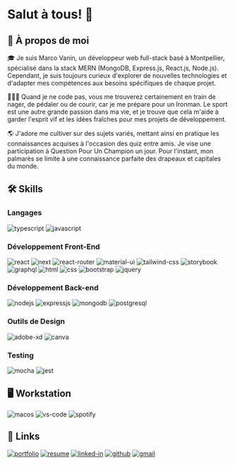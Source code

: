 # Salut à tous! 👋

## 🚀 À propos de moi

🎓 Je suis Marco Vanin, un développeur web full-stack basé à Montpellier, spécialisé dans la stack MERN (MongoDB, Express.js, React.js, Node.js). Cependant, je suis toujours curieux d'explorer de nouvelles technologies et d'adapter mes compétences aux besoins spécifiques de chaque projet. 

🚴🏼‍♂️ Quand je ne code pas, vous me trouverez certainement en train de nager, de pédaler ou de courir, car je me prépare pour un Ironman. Le sport est une autre grande passion dans ma vie, et je trouve que cela m'aide à garder l'esprit vif et les idées fraîches pour mes projets de développement.

🌎 J'adore me cultiver sur des sujets variés, mettant ainsi en pratique les connaissances acquises à l'occasion des quiz entre amis. Je vise une participation à Question Pour Un Champion un jour. Pour l'instant, mon palmarès se limite à une connaissance parfaite des drapeaux et capitales du monde.

## 🛠️ Skills

### Langages

![typescript](https://img.shields.io/badge/TypeScript-3178C6?style=for-the-badge&logo=typescript&logoColor=white)
![javascript](https://img.shields.io/badge/JavaScript-323330?style=for-the-badge&logo=javascript&logoColor=F7DF1E)

### Développement Front-End

![react](https://img.shields.io/badge/React-20232A?style=for-the-badge&logo=react&logoColor=61DAFB)
![next](https://img.shields.io/badge/Next-000000?style=for-the-badge&logo=nextdotjs&logoColor=FFFFFF)
![react-router](https://img.shields.io/badge/React_Router-CA4245?style=for-the-badge&logo=react-router&logoColor=white)
![material-ui](https://img.shields.io/badge/Material_UI-0081CB?style=for-the-badge&logo=mui&logoColor=white)
![tailwind-css](https://img.shields.io/badge/tailwind_css-06B6D4?style=for-the-badge&logo=tailwind-css&logoColor=white)
![storybook](https://img.shields.io/badge/storybook-FF4785?style=for-the-badge&logo=storybook&logoColor=white)
![graphql](https://img.shields.io/badge/GraphQL-E434AA?style=for-the-badge&logo=graphql&logoColor=white)
![html](https://img.shields.io/badge/HTML5-E34F26?style=for-the-badge&logo=html5&logoColor=white)
![css](https://img.shields.io/badge/CSS3-1572B6?style=for-the-badge&logo=css3&logoColor=white)
![bootstrap](https://img.shields.io/badge/Bootstrap-563D7C?style=for-the-badge&logo=bootstrap&logoColor=white)
![jquery](https://img.shields.io/badge/jQuery-0769AD?style=for-the-badge&logo=jquery&logoColor=white)

### Développement Back-end

![nodejs](https://img.shields.io/badge/Node.js-43853D?style=for-the-badge&logo=node.js&logoColor=white)
![expressjs](https://img.shields.io/badge/Express.js-404D59?style=for-the-badge)
![mongodb](https://img.shields.io/badge/MongoDB-4EA94B?style=for-the-badge&logo=mongodb&logoColor=white)
![postgresql](https://img.shields.io/badge/PostgreSQL-316192?style=for-the-badge&logo=postgresql&logoColor=white)

### Outils de Design

![adobe-xd](https://img.shields.io/badge/adobe_xd-470137?style=for-the-badge&logo=adobe-xd&logoColor=white)
![canva](https://img.shields.io/badge/canva-00C4CC?style=for-the-badge&logo=canva&logoColor=white)

### Testing

![mocha](https://img.shields.io/badge/Mocha-8D6748?style=for-the-badge&logo=mocha&logoColor=white)
![jest](https://img.shields.io/badge/Jest-C21325?style=for-the-badge&logo=jest&logoColor=white)

## 🖥️ Workstation

![macos](https://img.shields.io/badge/mac%20os-000000?style=for-the-badge&logo=apple&logoColor=white)
![vs-code](https://img.shields.io/badge/VS_Code-007ACC?style=for-the-badge&logo=Visual-Studio-Code&logoColor=white)
![spotify](https://img.shields.io/badge/Spotify-1ED760?&style=for-the-badge&logo=spotify&logoColor=white)

## 🔗 Links

[![portfolio](https://img.shields.io/badge/Portfolio-5340ff?style=for-the-badge&logo=Google-chrome&logoColor=white)](https://marco-vanin-dev.vercel.app/)
[![resume](https://img.shields.io/badge/Resume-4285F4?style=for-the-badge&logo=read-the-docs&logoColor=white)](https://marco-vanin-dev.vercel.app/cv-marco-vanin-2024.pdf)
[![linked-in](https://img.shields.io/badge/Linked_In-0077B5?style=for-the-badge&logo=LinkedIn&logoColor=white)](https://www.linkedin.com/in/marco-vanin-dev/)
[![github](https://img.shields.io/badge/GitHub-000000?style=for-the-badge&logo=GitHub&logoColor=white)](https://github.com/marco-vanin)
[![gmail](https://img.shields.io/badge/Gmail-D14836?style=for-the-badge&logo=Gmail&logoColor=white)](mailto:marco.vanin.pro@gmail.com)
